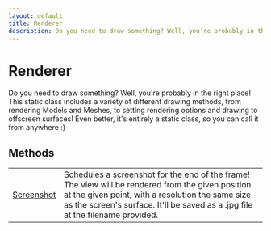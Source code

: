 ```yaml
---
layout: default
title: Renderer
description: Do you need to draw something? Well, you're probably in the right place! This static class includes a variety of different drawing methods, from rendering Models and Meshes, to setting rendering options and drawing to offscreen surfaces! Even better, it's entirely a static class, so you can call it from anywhere .)
---
```

# Renderer

Do you need to draw something? Well, you're probably in the right place!
This static class includes a variety of different drawing methods, from rendering
Models and Meshes, to setting rendering options and drawing to offscreen surfaces!
Even better, it's entirely a static class, so you can call it from anywhere :)



## Methods

|  |  |
|--|--|
|[Screenshot]({{site.url}}/Pages/Reference/Renderer/Screenshot.html)|Schedules a screenshot for the end of the frame! The view will be rendered from the given position at the given point, with a resolution the same size as the screen's surface. It'll be saved as a .jpg file at the filename provided.|


